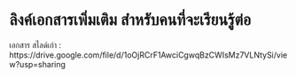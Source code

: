 <h1>ลิงค์เอกสารเพิ่มเติม สำหรับคนที่จะเรียนรู้ต่อ</h1>
เอกสาร สไลด์เก่า : https://drive.google.com/file/d/1oOjRCrF1AwciCgwqBzCWIsMz7VLNtySi/view?usp=sharing

